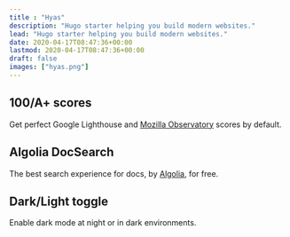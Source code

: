 ```yaml
---
title : "Hyas"
description: "Hugo starter helping you build modern websites."
lead: "Hugo starter helping you build modern websites."
date: 2020-04-17T08:47:36+00:00
lastmod: 2020-04-17T08:47:36+00:00
draft: false
images: ["hyas.png"]
---
```


<div class="row justify-content-center">
  <div class="col-lg-5">
    <h2 class="h4 mt-1">100/A+ scores</h2>
    <p>Get perfect Google Lighthouse and <a href="https://observatory.mozilla.org/" target="_blank" rel="noreferrer noopener">Mozilla Observatory</a> scores by default.</p>
  </div>
  <div class="col-lg-5">
    <h2 class="h4 mt-1">Algolia DocSearch</h2>
    <p>The best search experience for docs, by <a href="https://docsearch.algolia.com/" target="_blank" rel="noreferrer noopener">Algolia</a>, for free.</p>
  </div>
  <div class="col-lg-5">
    <h2 class="h4 mt-1">Dark/Light toggle</h2>
    <p>Enable dark mode at night or in dark environments.</p>
  </div>
</div>
